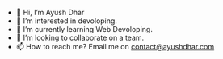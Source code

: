 - 👋 Hi, I’m Ayush Dhar
- 👀 I’m interested in devoloping.
- 🌱 I’m currently learning Web Devoloping. 
- 💞️ I’m looking to collaborate on a team.
- 📫 How to reach me? Email me on contact@ayushdhar.com

<!---
dharayush7/dharayush7 is a ✨ special ✨ repository because its `README.md` (this file) appears on your GitHub profile.
You can click the Preview link to take a look at your changes.
--->
